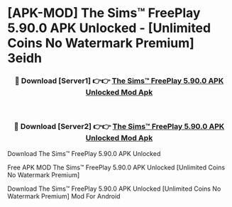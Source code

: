 # [APK-MOD] The Sims™ FreePlay 5.90.0 APK Unlocked - [Unlimited Coins No Watermark Premium] 3eidh



<div align="center">
<h3>🔴 Download [Server1] 👉👉 <a href="https://momento.my/?title=The_Sims™_FreePlay_5.90.0_APK_Unlocked">The Sims™ FreePlay 5.90.0 APK Unlocked Mod Apk</a></h3><br>

<h3>🔴 Download [Server2] 👉👉 <a href="https://momento.my/?title=The_Sims™_FreePlay_5.90.0_APK_Unlocked">The Sims™ FreePlay 5.90.0 APK Unlocked Mod Apk</a></h3>
</div>



Download The Sims™ FreePlay 5.90.0 APK Unlocked 

Free APK MOD The Sims™ FreePlay 5.90.0 APK Unlocked [Unlimited Coins No Watermark Premium]

Download The Sims™ FreePlay 5.90.0 APK Unlocked [Unlimited Coins No Watermark Premium] Mod For Android
